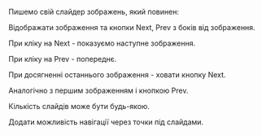 Пишемо свій слайдер зображень, який повинен:

Відображати зображення та кнопки Next, Prev з боків від зображення.

При кліку на Next - показуємо наступне зображення.

При кліку на Prev - попереднє.

При досягненні останнього зображення - ховати кнопку Next. 

Аналогічно з першим зображенням і кнопкою Prev.

Кількість слайдів може бути будь-якою.

Додати можливість навігації через точки під слайдами.